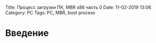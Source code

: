 Title: Процесс загрузки ПК, MBR x86 часть 0
Date: 11-02-2019 13:06
Category: PC
Tags: PC, MBR, boot process

# Введение

# 

# 